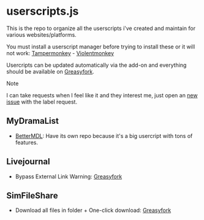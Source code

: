 # userscripts.js

This is the repo to organize all the userscripts i've created and maintain for various websites/platforms.

You must install a userscript manager before trying to install these or it will not work: [Tampermonkey](https://www.tampermonkey.net) - [Violentmonkey](https://violentmonkey.github.io)

Usercripts can be updated automatically via the add-on and everything should be available on [Greasyfork](https://greasyfork.org/en/users/548221-dear-clouds).

> [!NOTE]
> I can take requests when I feel like it and they interest me, just open an [new issue](https://github.com/dear-clouds/mio-userscripts/issues/new) with the label request.

## MyDramaList

- [BetterMDL](https://github.com/dear-clouds/better-mdl): Have its own repo because it's a big usercript with tons of features.

## Livejournal

- Bypass External Link Warning: [Greasyfork](https://greasyfork.org/en/scripts/508373-bypass-livejournal-external-link-warning)

## SimFileShare

- Download all files in folder + One-click download: [Greasyfork]()